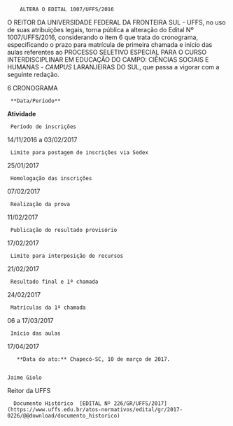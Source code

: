         ALTERA O EDITAL 1007/UFFS/2016  

O REITOR DA UNIVERSIDADE FEDERAL DA FRONTEIRA SUL - UFFS, no uso de suas atribuições legais, torna pública a alteração do Edital Nº 1007/UFFS/2016, considerando o item 6 que trata do cronograma, especificando o prazo para matrícula de primeira chamada e início das aulas referentes ao PROCESSO SELETIVO ESPECIAL PARA O CURSO INTERDISCIPLINAR EM EDUCAÇÃO DO CAMPO: CIÊNCIAS SOCIAIS E HUMANAS - *CAMPUS* LARANJEIRAS DO SUL, que passa a vigorar com a seguinte redação.

 6 CRONOGRAMA

     **Data/Período**

   **Atividade**

     Período de inscrições

   14/11/2016 a 03/02/2017

     Limite para postagem de inscrições via Sedex

   25/01/2017

     Homologação das inscrições

   07/02/2017

     Realização da prova

   11/02/2017

     Publicação do resultado provisório

   17/02/2017

     Limite para interposição de recursos

   21/02/2017

     Resultado final e 1ª chamada

   24/02/2017

     Matrículas da 1ª chamada

   06 a 17/03/2017

     Início das aulas

   17/04/2017

       **Data do ato:** Chapecó-SC, 10 de março de 2017.   
 

    Jaime Giolo   
 Reitor da UFFS 

      Documento Histórico  [EDITAL Nº 226/GR/UFFS/2017](https://www.uffs.edu.br/atos-normativos/edital/gr/2017-0226/@@download/documento_historico)     
      